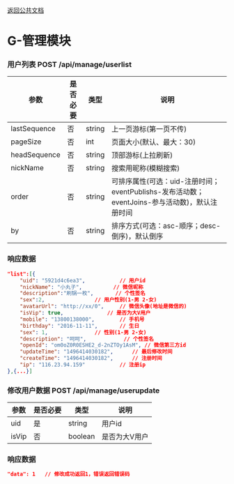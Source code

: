 [返回公共文档](/接口文档/1-公共文档.MD)

# G-管理模块


### 用户列表  POST   /api/manage/userlist

参数			|是否必要		|类型			|说明
--				|--				|--				|--
lastSequence	|否				|string			|上一页游标(第一页不传)
pageSize		|否				|int			|页面大小(默认、最大：30)
headSequence	|否				|string			|顶部游标(上拉刷新)
nickName		|否				|string			|搜索用昵称(模糊搜索)
order			|否				|string			|可排序属性(可选：uid-注册时间；eventPublishs-发布活动数；eventJoins-参与活动数)，默认注册时间
by				|否				|string			|排序方式(可选：asc-顺序；desc-倒序)，默认倒序

### 响应数据
```json
"list":[{				
	"uid": "5921d4c6ea3",			// 用户id
	"nickName": "小丸子",			// 微信昵称
	"description":"刷锅一枚",		// 个性签名
	"sex":2,				// 用户性别(1-男 2-女)
	"avatarUrl": "http://xx/0",		// 微信头像(地址是微信的)
	"isVip": true,				// 是否为大V用户
	"mobile": "13800138000",		// 手机号
	"birthday": "2016-11-11",		// 生日				
	"sex": 1,				// 性别(1-男 2-女)
	"description": "呵呵",			// 个性签名
	"openId": "om0oZ0R0ESHE2_d-2nZTOy1AsM",	// 微信第三方id
	"updateTime": "1496414030182",		// 最后修改时间
	"createTime": "1496414030182",		// 注册时间
	"ip": "116.23.94.159"			// 注册ip
},{...}]
```


### 修改用户数据  POST   /api/manage/userupdate

参数			|是否必要		|类型			|说明
--				|--				|--				|--
uid				|是				|string			|用户id
isVip			|否				|boolean		|是否为大V用户

### 响应数据
```json
"data": 1	// 修改成功返回1，错误返回错误码
```
